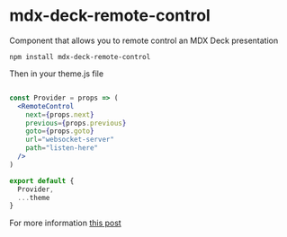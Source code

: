 # mdx-deck-remote-control

Component that allows you to remote control an MDX Deck presentation

```
npm install mdx-deck-remote-control
```

Then in your theme.js file

```jsx

const Provider = props => (
  <RemoteControl
    next={props.next}
    previous={props.previous}
    goto={props.goto}
    url="websocket-server"
    path="listen-here"
  />
)

export default {
  Provider,
  ...theme
}

```

For more information [this post](https://dev.to/kevnz/remote-control-an-mdx-deck-presentation-1gmm)

